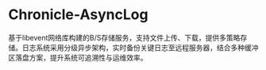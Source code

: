 # Chronicle-AsyncLog
基于libevent网络库构建的B/S存储服务，支持文件上传、下载，提供多策略存储。日志系统采用分级异步架构，实时备份关键日志至远程服务器，结合多种缓冲区落盘方案，提升系统可追溯性与运维效率。
